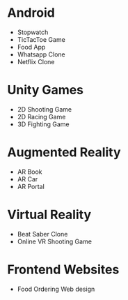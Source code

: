 # Android
* Stopwatch
* TicTacToe Game
* Food App
* Whatsapp Clone
* Netflix Clone

# Unity Games
* 2D Shooting Game
* 2D Racing Game
* 3D Fighting Game

# Augmented Reality
* AR Book
* AR Car
* AR Portal

# Virtual Reality
* Beat Saber Clone
* Online VR Shooting Game

# Frontend Websites
* Food Ordering Web design
